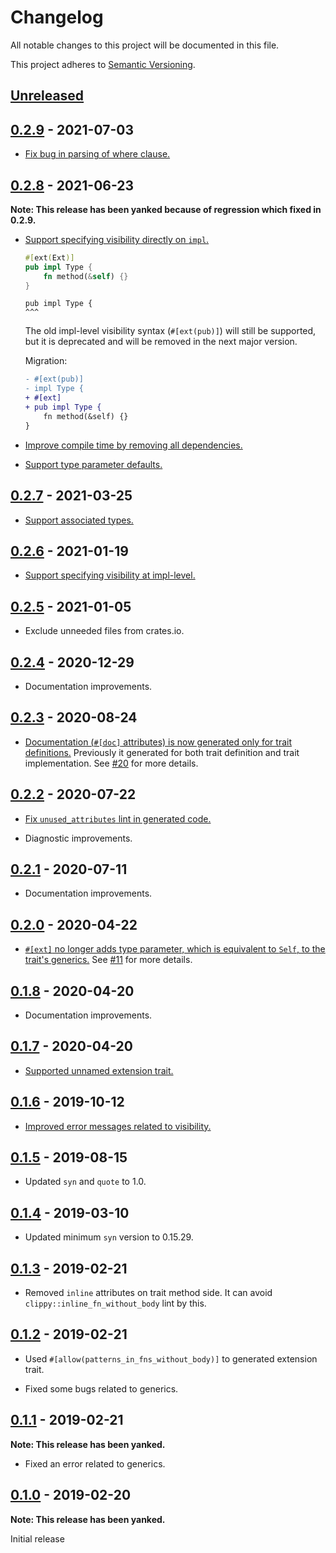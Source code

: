 # Changelog

All notable changes to this project will be documented in this file.

This project adheres to [Semantic Versioning](https://semver.org).

<!--
Note: In this file, do not use the hard wrap in the middle of a sentence for compatibility with GitHub comment style markdown rendering.
-->

## [Unreleased]

## [0.2.9] - 2021-07-03

- [Fix bug in parsing of where clause.](https://github.com/taiki-e/easy-ext/pull/37)

## [0.2.8] - 2021-06-23

**Note: This release has been yanked because of regression which fixed in 0.2.9.**

- [Support specifying visibility directly on `impl`.](https://github.com/taiki-e/easy-ext/pull/31)

  ```rust
  #[ext(Ext)]
  pub impl Type {
      fn method(&self) {}
  }
  ```

  ```text
  pub impl Type {
  ^^^
  ```

  The old impl-level visibility syntax (`#[ext(pub)]`) will still be supported, but it is deprecated and will be removed in the next major version.

  Migration:

  ```diff
  - #[ext(pub)]
  - impl Type {
  + #[ext]
  + pub impl Type {
      fn method(&self) {}
  }
  ```

- [Improve compile time by removing all dependencies.](https://github.com/taiki-e/easy-ext/pull/35)

- [Support type parameter defaults.](https://github.com/taiki-e/easy-ext/pull/32)

## [0.2.7] - 2021-03-25

- [Support associated types.](https://github.com/taiki-e/easy-ext/pull/26)

## [0.2.6] - 2021-01-19

- [Support specifying visibility at impl-level.](https://github.com/taiki-e/easy-ext/pull/25)

## [0.2.5] - 2021-01-05

- Exclude unneeded files from crates.io.

## [0.2.4] - 2020-12-29

- Documentation improvements.

## [0.2.3] - 2020-08-24

- [Documentation (`#[doc]` attributes) is now generated only for trait definitions.](https://github.com/taiki-e/easy-ext/pull/23) Previously it generated for both trait definition and trait implementation. See [#20](https://github.com/taiki-e/easy-ext/issues/20) for more details.

## [0.2.2] - 2020-07-22

- [Fix `unused_attributes` lint in generated code.](https://github.com/taiki-e/easy-ext/pull/22)

- Diagnostic improvements.

## [0.2.1] - 2020-07-11

- Documentation improvements.

## [0.2.0] - 2020-04-22

- [`#[ext]` no longer adds type parameter, which is equivalent to `Self`, to the trait's generics.](https://github.com/taiki-e/easy-ext/pull/15) See [#11](https://github.com/taiki-e/easy-ext/issues/11) for more details.

## [0.1.8] - 2020-04-20

- Documentation improvements.

## [0.1.7] - 2020-04-20

- [Supported unnamed extension trait.](https://github.com/taiki-e/easy-ext/pull/9)

## [0.1.6] - 2019-10-12

- [Improved error messages related to visibility.](https://github.com/taiki-e/easy-ext/pull/5)

## [0.1.5] - 2019-08-15

- Updated `syn` and `quote` to 1.0.

## [0.1.4] - 2019-03-10

- Updated minimum `syn` version to 0.15.29.

## [0.1.3] - 2019-02-21

- Removed `inline` attributes on trait method side. It can avoid `clippy::inline_fn_without_body` lint by this.

## [0.1.2] - 2019-02-21

- Used `#[allow(patterns_in_fns_without_body)]` to generated extension trait.

- Fixed some bugs related to generics.

## [0.1.1] - 2019-02-21

**Note: This release has been yanked.**

- Fixed an error related to generics.

## [0.1.0] - 2019-02-20

**Note: This release has been yanked.**

Initial release

[Unreleased]: https://github.com/taiki-e/easy-ext/compare/v0.2.9...HEAD
[0.2.9]: https://github.com/taiki-e/easy-ext/compare/v0.2.8...v0.2.9
[0.2.8]: https://github.com/taiki-e/easy-ext/compare/v0.2.7...v0.2.8
[0.2.7]: https://github.com/taiki-e/easy-ext/compare/v0.2.6...v0.2.7
[0.2.6]: https://github.com/taiki-e/easy-ext/compare/v0.2.5...v0.2.6
[0.2.5]: https://github.com/taiki-e/easy-ext/compare/v0.2.4...v0.2.5
[0.2.4]: https://github.com/taiki-e/easy-ext/compare/v0.2.3...v0.2.4
[0.2.3]: https://github.com/taiki-e/easy-ext/compare/v0.2.2...v0.2.3
[0.2.2]: https://github.com/taiki-e/easy-ext/compare/v0.2.1...v0.2.2
[0.2.1]: https://github.com/taiki-e/easy-ext/compare/v0.2.0...v0.2.1
[0.2.0]: https://github.com/taiki-e/easy-ext/compare/v0.1.8...v0.2.0
[0.1.8]: https://github.com/taiki-e/easy-ext/compare/v0.1.7...v0.1.8
[0.1.7]: https://github.com/taiki-e/easy-ext/compare/v0.1.6...v0.1.7
[0.1.6]: https://github.com/taiki-e/easy-ext/compare/v0.1.5...v0.1.6
[0.1.5]: https://github.com/taiki-e/easy-ext/compare/v0.1.4...v0.1.5
[0.1.4]: https://github.com/taiki-e/easy-ext/compare/v0.1.3...v0.1.4
[0.1.3]: https://github.com/taiki-e/easy-ext/compare/v0.1.2...v0.1.3
[0.1.2]: https://github.com/taiki-e/easy-ext/compare/v0.1.1...v0.1.2
[0.1.1]: https://github.com/taiki-e/easy-ext/compare/v0.1.0...v0.1.1
[0.1.0]: https://github.com/taiki-e/easy-ext/releases/tag/v0.1.0
